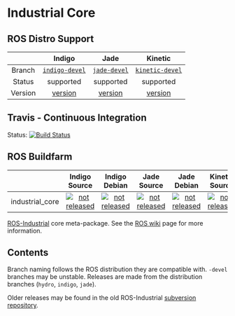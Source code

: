 # Industrial Core

## ROS Distro Support

|         | Indigo | Jade | Kinetic |
|:-------:|:------:|:----:|:-------:|
| Branch  | [`indigo-devel`](https://github.com/ros-industrial/industrial_core/tree/indigo-devel) | [`jade-devel`](https://github.com/ros-industrial/industrial_core/tree/jade-devel) | [`kinetic-devel`](https://github.com/ros-industrial/industrial_core/tree/kinetic-devel) |
| Status  |  supported | supported |  supported |
| Version | [version](http://repositories.ros.org/status_page/ros_indigo_default.html?q=industrial_core) | [version](http://repositories.ros.org/status_page/ros_jade_default.html?q=industrial_core) | [version](http://repositories.ros.org/status_page/ros_kinetic_default.html?q=industrial_core) |

## Travis - Continuous Integration

Status: [![Build Status](https://travis-ci.org/ros-industrial/industrial_core.svg?branch=kinetic-devel)](https://travis-ci.org/ros-industrial/industrial_core)

## ROS Buildfarm

|         | Indigo Source | Indigo Debian | Jade Source | Jade Debian |  Kinetic Source  |  Kinetic Debian |
|:-------:|:-------------------:|:-------------------:|:-------------------:|:-------------------:|:-------------------:|:-------------------:|
| industrial_core | [![not released](http://build.ros.org/buildStatus/icon?job=Isrc_uT__industrial_core__ubuntu_trusty__source)](http://build.ros.org/view/Isrc_uT/job/Isrc_uT__industrial_core__ubuntu_trusty__source/) | [![not released](http://build.ros.org/buildStatus/icon?job=Ibin_uT64__industrial_core__ubuntu_trusty_amd64__binary)](http://build.ros.org/view/Ibin_uT64/job/Ibin_uT64__industrial_core__ubuntu_trusty_amd64__binary/) | [![not released](http://build.ros.org/buildStatus/icon?job=Jsrc_uT__industrial_core__ubuntu_trusty__source)](http://build.ros.org/view/Jsrc_uT/job/Jsrc_uT__industrial_core__ubuntu_trusty__source/) | [![not released](http://build.ros.org/buildStatus/icon?job=Jbin_uT64__industrial_core__ubuntu_trusty_amd64__binary)](http://build.ros.org/view/Jbin_uT64/job/Jbin_uT64__industrial_core__ubuntu_trusty_amd64__binary/) | [![not released](http://build.ros.org/buildStatus/icon?job=Ksrc_uX__industrial_core__ubuntu_xenial__source)](http://build.ros.org/view/Ksrc_uX/job/Ksrc_uX__industrial_core__ubuntu_xenial__source/) | [![not released](http://build.ros.org/buildStatus/icon?job=Kbin_uX64__industrial_core__ubuntu_xenial_amd64__binary)](http://build.ros.org/view/Kbin_uX64/job/Kbin_uX64__industrial_core__ubuntu_xenial_amd64__binary/) |


[ROS-Industrial][] core meta-package. See the [ROS wiki][] page for more
information.

## Contents

Branch naming follows the ROS distribution they are compatible with. `-devel`
branches may be unstable. Releases are made from the distribution branches
(`hydro`, `indigo`, `jade`).

Older releases may be found in the old ROS-Industrial [subversion repository][].


[ROS-Industrial]: http://wiki.ros.org/Industrial
[ROS wiki]: http://wiki.ros.org/industrial_core
[subversion repository]: https://github.com/ros-industrial/swri-ros-pkg
